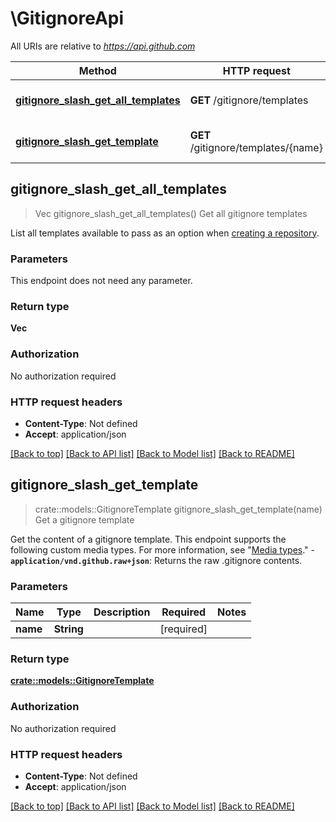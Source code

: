 # \GitignoreApi

All URIs are relative to *https://api.github.com*

Method | HTTP request | Description
------------- | ------------- | -------------
[**gitignore_slash_get_all_templates**](GitignoreApi.md#gitignore_slash_get_all_templates) | **GET** /gitignore/templates | Get all gitignore templates
[**gitignore_slash_get_template**](GitignoreApi.md#gitignore_slash_get_template) | **GET** /gitignore/templates/{name} | Get a gitignore template



## gitignore_slash_get_all_templates

> Vec<String> gitignore_slash_get_all_templates()
Get all gitignore templates

List all templates available to pass as an option when [creating a repository](https://docs.github.com/rest/repos/repos#create-a-repository-for-the-authenticated-user).

### Parameters

This endpoint does not need any parameter.

### Return type

**Vec<String>**

### Authorization

No authorization required

### HTTP request headers

- **Content-Type**: Not defined
- **Accept**: application/json

[[Back to top]](#) [[Back to API list]](../README.md#documentation-for-api-endpoints) [[Back to Model list]](../README.md#documentation-for-models) [[Back to README]](../README.md)


## gitignore_slash_get_template

> crate::models::GitignoreTemplate gitignore_slash_get_template(name)
Get a gitignore template

Get the content of a gitignore template.  This endpoint supports the following custom media types. For more information, see \"[Media types](https://docs.github.com/rest/using-the-rest-api/getting-started-with-the-rest-api#media-types).\"  - **`application/vnd.github.raw+json`**: Returns the raw .gitignore contents.

### Parameters


Name | Type | Description  | Required | Notes
------------- | ------------- | ------------- | ------------- | -------------
**name** | **String** |  | [required] |

### Return type

[**crate::models::GitignoreTemplate**](gitignore-template.md)

### Authorization

No authorization required

### HTTP request headers

- **Content-Type**: Not defined
- **Accept**: application/json

[[Back to top]](#) [[Back to API list]](../README.md#documentation-for-api-endpoints) [[Back to Model list]](../README.md#documentation-for-models) [[Back to README]](../README.md)


